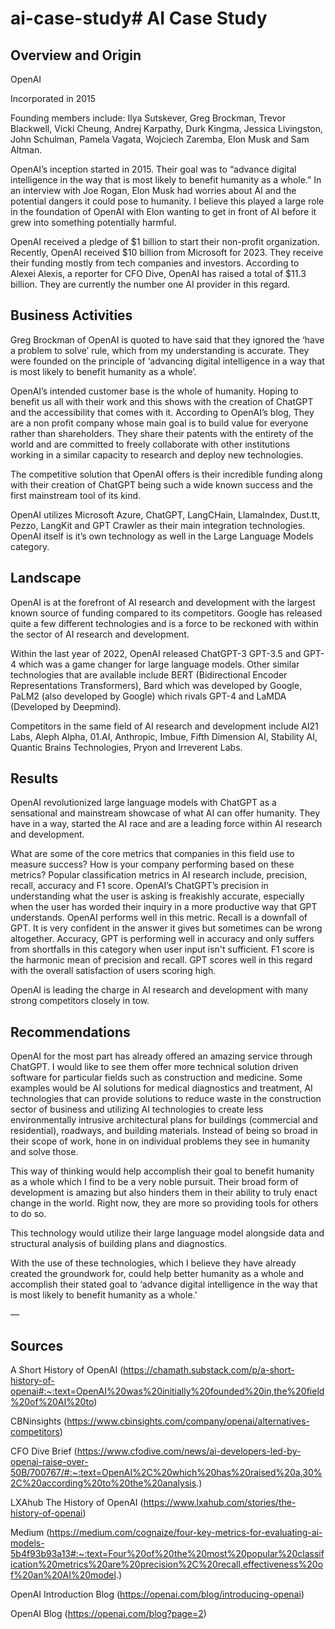 # ai-case-study# AI Case Study

## Overview and Origin

OpenAI

Incorporated in 2015

Founding members include: Ilya Sutskever, Greg Brockman, Trevor Blackwell, Vicki Cheung, Andrej Karpathy, Durk Kingma, Jessica Livingston, John Schulman, Pamela Vagata, Wojciech Zaremba, Elon Musk and Sam Altman.

OpenAI’s inception started in 2015. Their goal was to “advance digital intelligence in the way that is most likely to benefit humanity as a whole.” In an interview with Joe Rogan, Elon Musk had worries about AI and the potential dangers it could pose to humanity. I believe this played a large role in the foundation of OpenAI with Elon wanting to get in front of AI before it grew into something potentially harmful. 

OpenAI received a pledge of $1 billion to start their non-profit organization. Recently, OpenAI received $10 billion from Microsoft for 2023. They receive their funding mostly from tech companies and investors. According to Alexei Alexis, a reporter for CFO Dive, OpenAI has raised a total of $11.3 billion. They are currently the number one AI provider in this regard.

## Business Activities

Greg Brockman of OpenAI is quoted to have said that they ignored the ‘have a problem to solve’ rule, which from my understanding is accurate. They were founded on the principle of ‘advancing digital intelligence in a way that is most likely to benefit humanity as a whole’. 

OpenAI’s intended customer base is the whole of humanity. Hoping to benefit us all with their work and this shows with the creation of ChatGPT and the accessibility that comes with it. According to OpenAI’s blog, They are a non profit company whose main goal is to build value for everyone rather than shareholders. They share their patents with the entirety of the world and are committed to freely collaborate with other institutions working in a similar capacity to research and deploy new technologies.

The competitive solution that OpenAI offers is their incredible funding along with their creation of ChatGPT being such a wide known success and the first mainstream tool of its kind. 

OpenAI utilizes Microsoft Azure, ChatGPT, LangCHain, LlamaIndex, Dust.tt, Pezzo, LangKit and GPT Crawler as their main integration technologies. OpenAI itself is it’s own technology as well in the Large Language Models category. 

## Landscape
OpenAI is at the forefront of AI research and development with the largest known source of funding compared to its competitors. Google has released quite a few different technologies and is a force to be reckoned with within the sector of AI research and development. 

Within the last year of 2022, OpenAI released ChatGPT-3 GPT-3.5 and GPT-4 which was a game changer for large language models. Other similar technologies that are available include BERT (Bidirectional Encoder Representations Transformers), Bard which was developed by Google, PaLM2 (also developed by Google) which rivals GPT-4 and LaMDA (Developed by Deepmind).

Competitors in the same field of AI research and development include AI21 Labs, Aleph Alpha, 01.AI, Anthropic, Imbue, Fifth Dimension AI, Stability AI, Quantic Brains Technologies, Pryon and Irreverent Labs.

## Results

OpenAI revolutionized large language models with ChatGPT as a sensational and mainstream showcase of what AI can offer humanity. They have in a way, started the AI race and are a leading force within AI research and development. 

What are some of the core metrics that companies in this field use to measure success? How is your company performing based on these metrics?
Popular classification metrics in AI research include, precision, recall, accuracy and F1 score. OpenAI’s ChatGPT’s precision in understanding what the user is asking is freakishly accurate, especially when the user has worded their inquiry in a more productive way that GPT understands. OpenAI performs well in this metric. Recall is a downfall of GPT. It is very confident in the answer it gives but sometimes can be wrong altogether. Accuracy, GPT is performing well in accuracy and only suffers from shortfalls in this category when user input isn't sufficient. F1 score is the harmonic mean of precision and recall. GPT scores well in this regard with the overall satisfaction of users scoring high.

OpenAI is leading the charge in AI research and development with many strong competitors closely in tow.

## Recommendations

OpenAI for the most part has already offered an amazing service through ChatGPT. I would like to see them offer more technical solution driven software for particular fields such as construction and medicine. Some examples would be AI solutions for medical diagnostics and treatment, AI technologies that can provide solutions to reduce waste in the construction sector of business and utilizing AI technologies to create less environmentally intrusive architectural plans for buildings (commercial and residential), roadways, and building materials. Instead of being so broad in their scope of work, hone in on individual problems they see in humanity and solve those.

This way of thinking would help accomplish their goal to benefit humanity as a whole which I find to be a very noble pursuit. Their broad form of development is amazing but also hinders them in their ability to truly enact change in the world. Right now, they are more so providing tools for others to do so.

This technology would utilize their large language model alongside data and structural analysis of building plans and diagnostics. 

With the use of these technologies, which I believe they have already created the groundwork for, could help better humanity as a whole and accomplish their stated goal to ‘advance digital intelligence in the way that is most likely to benefit humanity as a whole.’

—

## Sources

A Short History of OpenAI 
(https://chamath.substack.com/p/a-short-history-of-openai#:~:text=OpenAI%20was%20initially%20founded%20in,the%20field%20of%20AI%20to)

CBNinsights 
(https://www.cbinsights.com/company/openai/alternatives-competitors)

CFO Dive Brief (https://www.cfodive.com/news/ai-developers-led-by-openai-raise-over-50B/700767/#:~:text=OpenAI%2C%20which%20has%20raised%20a,30%2C%20according%20to%20the%20analysis.)

LXAhub The History of OpenAI 
(https://www.lxahub.com/stories/the-history-of-openai)

Medium 
(https://medium.com/cognaize/four-key-metrics-for-evaluating-ai-models-5b4f93b93a13#:~:text=Four%20of%20the%20most%20popular%20classification%20metrics%20are%20precision%2C%20recall,effectiveness%20of%20an%20AI%20model.)

OpenAI Introduction Blog 
(https://openai.com/blog/introducing-openai)

OpenAI Blog 
(https://openai.com/blog?page=2)
